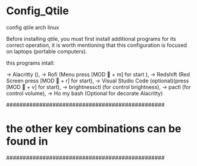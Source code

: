 # Config_Qtile
config qtile arch linux


Before installing qtile, you must first install additional
programs for its correct operation, it is worth mentioning that 
this configuration is focused on laptops (portable computers). 


this programs intall:

-> Alacritty (),
-> Rofi (Menu press [MOD  + m] for start ),
-> Redshift (Red Screen press [MOD  + r] for start),
-> Visual Studio Code (optional)(press [MOD  + v] for start), 
-> brightnessctl (for control brightness),
-> pactl (for control volume),
-> Ho my bash (Optional for decorate Alacritty)

################################################
#  the other key combinations can be found in  #
################################################
